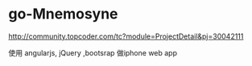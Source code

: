 go-Mnemosyne
============
http://community.topcoder.com/tc?module=ProjectDetail&pj=30042111

使用 angularjs, jQuery ,bootsrap 做iphone web app
